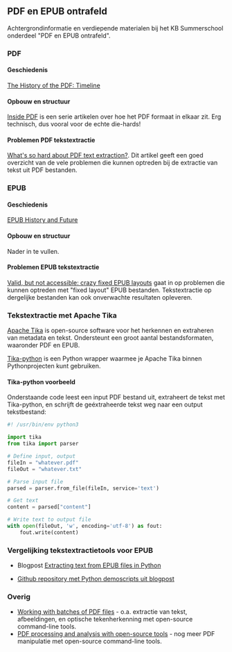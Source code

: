 ## PDF en EPUB ontrafeld

Achtergrondinformatie en verdiepende materialen bij het KB Summerschool onderdeel "PDF en EPUB ontrafeld".

### PDF

#### Geschiedenis

[The History of the PDF: Timeline](https://www.adobe.com/acrobat/resources/pdf-timeline.html)

####  Opbouw en structuur

[Inside PDF](https://news.speedata.de/2024/03/19/insidepdf-01/) is een serie artikelen over hoe het PDF formaat in elkaar zit. Erg technisch, dus vooral voor de echte die-hards!

#### Problemen PDF tekstextractie

[What's so hard about PDF text extraction?](http://archive.today/2020.09.14-092557/https://filingdb.com/b/pdf-text-extraction). Dit artikel geeft een goed overzicht van de vele problemen die kunnen optreden bij de extractie van tekst uit PDF bestanden.

### EPUB

#### Geschiedenis

[EPUB History and Future](https://en.wikipedia.org/wiki/EPUB)

####  Opbouw en structuur

Nader in te vullen.

#### Problemen EPUB tekstextractie

[Valid, but not accessible: crazy fixed EPUB layouts](https://www.bitsgalore.org/2016/04/04/valid-but-not-accessible-epub-crazy-fixed-layouts) gaat in op problemen die kunnen optreden met "fixed layout" EPUB bestanden. Tekstextractie op dergelijke bestanden kan ook onverwachte resultaten opleveren.

### Tekstextractie met Apache Tika

[Apache Tika](https://tika.apache.org/) is open-source software voor het herkennen en extraheren van metadata en tekst. Ondersteunt een groot aantal bestandsformaten, waaronder PDF en EPUB.

[Tika-python](https://github.com/chrismattmann/tika-python) is een Python wrapper waarmee je Apache Tika binnen Pythonprojecten kunt gebruiken.

#### Tika-python voorbeeld

Onderstaande code leest een input PDF bestand uit, extraheert de tekst met Tika-python, en schrijft de geéxtraheerde tekst weg naar een output tekstbestand:  

```python
#! /usr/bin/env python3

import tika
from tika import parser

# Define input, output
fileIn = "whatever.pdf"
fileOut = "whatever.txt"

# Parse input file
parsed = parser.from_file(fileIn, service='text')

# Get text
content = parsed["content"]

# Write text to output file 
with open(fileOut, 'w', encoding='utf-8') as fout:
    fout.write(content)
```

### Vergelijking tekstextractietools voor EPUB

- Blogpost [Extracting text from EPUB files in Python](https://www.bitsgalore.org/2023/03/09/extracting-text-from-epub-files-in-python)

- [Github repository met Python demoscripts uit blogpost](https://github.com/KBNLresearch/textExtractDemo)

### Overig

- [Working with batches of PDF files](http://programminghistorian.org/en/lessons/working-with-batches-of-pdf-files) - o.a. extractie van tekst, afbeeldingen, en optische tekenherkenning met open-source command-line tools.
- [PDF processing and analysis with open-source tools](https://www.bitsgalore.org/2021/09/06/pdf-processing-and-analysis-with-open-source-tools) - nog meer PDF manipulatie met open-source command-line tools.

